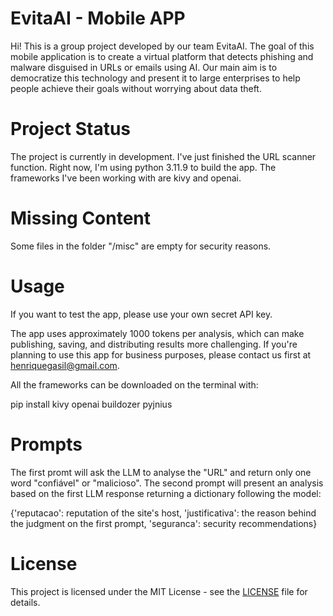 # EvitaAI - Mobile APP
Hi! This is a group project developed by our team EvitaAI.
The goal of this mobile application is to create a virtual platform that detects phishing and malware disguised in URLs or emails using AI. Our main aim is to democratize this technology and present it to large enterprises to help people achieve their goals without worrying about data theft.

# Project Status
The project is currently in development.
I've just finished the URL scanner function.
Right now, I'm using python 3.11.9 to build the app.
The frameworks I've been working with are kivy and openai.

# Missing Content
Some files in the folder "/misc" are empty for security reasons.

# Usage
If you want to test the app, please use your own secret API key.

The app uses approximately 1000 tokens per analysis, which can make publishing, saving, and distributing results more challenging.
If you're planning to use this app for business purposes, please contact us first at henriquegasil@gmail.com.

All the frameworks can be downloaded on the terminal with:

pip install kivy openai buildozer pyjnius

# Prompts
The first promt will ask the LLM to analyse the "URL" and return only one word "confiável" or "malicioso".
The second prompt will present an analysis based on the first LLM response returning a dictionary following the model:

{'reputacao': reputation of the site's host, 'justificativa': the reason behind the judgment on the first prompt, 'seguranca': security recommendations}

# License
This project is licensed under the MIT License - see the [LICENSE](./LICENSE) file for details.
